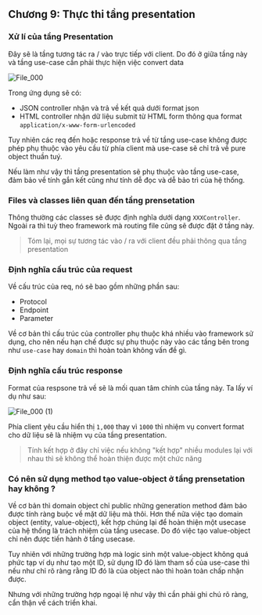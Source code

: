 ## Chương 9: Thực thi tầng presentation

### Xử lí của tầng Presentation

Đây sẽ là tầng tương tác ra / vào trực tiếp với client. Do đó ở giữa tầng này và tầng use-case cần phải thực hiện việc convert data

![File_000](https://user-images.githubusercontent.com/15076665/178100102-b6d54ae4-7634-4615-9889-5b1e9f528afd.png)

Trong ứng dụng sẽ có:
- JSON controller nhận và trả về kết quả dưới format json
- HTML controller nhận dữ liệu submit từ HTML form thông qua format `application/x-www-form-urlencoded`

Tuy nhiên các req đến hoặc response trả về từ tầng use-case không được phép phụ thuộc vào yêu cầu từ phía client mà use-case sẽ chỉ trả về pure object thuần tuý.

Nếu làm như vậy thì tầng presentation sẽ phụ thuộc vào tầng use-case, đảm bảo về tính gắn kết cũng như tính dễ đọc và dễ bảo trì của hệ thống.

### Files và classes liên quan đến tầng prensetation

Thông thường các classes sẽ được định nghĩa dưới dạng `XXXController`. Ngoài ra thì tuỳ theo framework mà routing file cũng sẽ được đặt ở tầng này.

> Tóm lại, mọi sự tương tác vào / ra với client đều phải thông qua tầng presentation

### Định nghĩa cấu trúc của request

Về cấu trúc của req, nó sẽ bao gồm những phần sau:
- Protocol
- Endpoint
- Parameter

Về cơ bản thì cấu trúc của controller phụ thuộc khá nhiều vào framework sử dụng, cho nên nếu hạn chế được sự phụ thuộc này vào các tầng bên trong như `use-case` hay `domain` thì hoàn toàn không vấn đề gì.

### Định nghĩa cấu trúc response

Format của respsone trả về sẽ là mối quan tâm chính của tầng này. Ta lấy ví dụ như sau:

![File_000 (1)](https://user-images.githubusercontent.com/15076665/178100514-64e0b723-5b88-4561-9091-6632580f2dd3.png)

Phía client yêu cầu hiển thị `1,000` thay vì `1000` thì nhiệm vụ convert format cho dữ liệu sẽ là nhiệm vụ của tầng presentation.

> Tính kết hợp ở đây chỉ việc nếu không "kết hợp" nhiều modules lại với nhau thì sẽ không thể hoàn thiện được một chức năng

### Có nên sử dụng method tạo value-object ở tầng prensetation hay không ?

Về cơ bản thì domain object chỉ public những generation method đảm bảo được tính ràng buộc về mặt dữ liệu mà thôi. Hơn thế nữa việc tạo domain object (entity, value-object), kết hợp chúng lại để hoàn thiện một usecase của hệ thống là trách nhiệm của tầng usecase. Do đó việc tạo value-object chỉ nên được tiến hành ở tầng usecase.

Tuy nhiên với những trường hợp mà logic sinh một value-object không quá phức tạp ví dụ như tạo một ID, sử dụng ID đó làm tham số của use-case thì nếu như chỉ rõ ràng rằng ID đó là của object nào thì hoàn toàn chấp nhận được.

Nhưng với những trường hợp ngoại lệ như vậy thì cần phải ghi chú rõ ràng, cẩn thận về cách triển khai.
